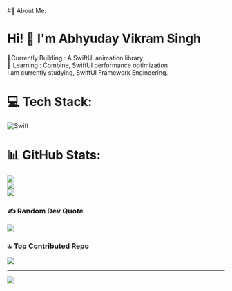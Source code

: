 #💫 About Me:
# Hi! 👋 I'm Abhyuday Vikram Singh
🔭Currently Building : A SwiftUI animation library <br>🌱 Learning : Combine, SwiftUI performance optimization  <br>I am currently studying, SwiftUI Framework Engineering.


# 💻 Tech Stack:
![Swift](https://img.shields.io/badge/swift-F54A2A?style=for-the-badge&logo=swift&logoColor=white)
# 📊 GitHub Stats:
![](https://github-readme-stats.vercel.app/api?username=abhyudaysing9&theme=dark&hide_border=false&include_all_commits=false&count_private=false)<br/>
![](https://nirzak-streak-stats.vercel.app/?user=abhyudaysing9&theme=dark&hide_border=false)<br/>
![](https://github-readme-stats.vercel.app/api/top-langs/?username=abhyudaysing9&theme=dark&hide_border=false&include_all_commits=false&count_private=false&layout=compact)

### ✍️ Random Dev Quote
![](https://quotes-github-readme.vercel.app/api?type=horizontal&theme=radical)

### 🔝 Top Contributed Repo
![](https://github-contributor-stats.vercel.app/api?username=abhyudaysing9&limit=5&theme=dark&combine_all_yearly_contributions=true)

---
[![](https://visitcount.itsvg.in/api?id=abhyudaysing9&icon=0&color=0)](https://visitcount.itsvg.in)
